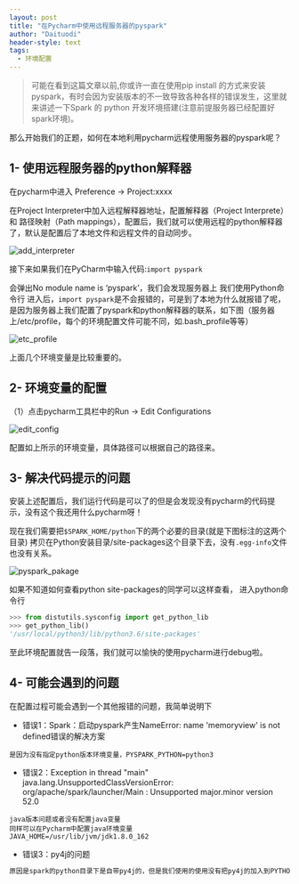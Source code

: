 ```yaml
---
layout: post
title: "在Pycharm中使用远程服务器的pyspark"
author: "Daituodi"
header-style: text
tags:
  - 环境配置
---
```




>  可能在看到这篇文章以前,你或许一直在使用pip install 的方式来安装pyspark，有时会因为安装版本的不一致导致各种各样的错误发生，这里就来讲述一下Spark 的 python 开发环境搭建(注意前提服务器已经配置好spark环境)。

那么开始我们的正题，如何在本地利用pycharm远程使用服务器的pyspark呢？



## 1- 使用远程服务器的python解释器

在pycharm中进入 Preference -> Project:xxxx 

在Project Interpreter中加入远程解释器地址，配置解释器（Project Interprete）和 路径映射（Path mappings），配置后，我们就可以使用远程的python解释器了，默认是配置后了本地文件和远程文件的自动同步。

![add_interpreter](http://rottengeek.github.io/img/config_env/config_pyspark/add_interpreter.png)

接下来如果我们在PyCharm中输入代码:`import pyspark`

会弹出No module name is ‘pyspark’，我们会发现服务器上 我们使用Python命令行 进入后，`import pyspark`是不会报错的，可是到了本地为什么就报错了呢，是因为服务器上我们配置了pyspark和python解释器的联系，如下图（服务器上/etc/profile，每个的环境配置文件可能不同，如.bash_profile等等）

![etc_profile](http://rottengeek.github.io/img/config_env/config_pyspark/etc_profile.png)

上面几个环境变量是比较重要的。

## 2- 环境变量的配置

（1）点击pycharm工具栏中的Run -> Edit Configurations

![edit_config](http://rottengeek.github.io/img/config_env/config_pyspark/edit_config.png)

配置如上所示的环境变量，具体路径可以根据自己的路径来。

## 3- 解决代码提示的问题

安装上述配置后，我们运行代码是可以了的但是会发现没有pycharm的代码提示，没有这个我还用什么pycharm呀！

现在我们需要把`$SPARK_HOME/python`下的两个必要的目录(就是下图标注的这两个目录) 拷贝在Python安装目录/site-packages这个目录下去，没有`.egg-info`文件也没有关系。

![pyspark_pakage](http://rottengeek.github.io/img/config_env/config_pyspark/pyspark_pakage.png)

如果不知道如何查看python site-packages的同学可以这样查看， 进入python命令行

```python
>>> from distutils.sysconfig import get_python_lib
>>> get_python_lib()
'/usr/local/python3/lib/python3.6/site-packages'
```

至此环境配置就告一段落，我们就可以愉快的使用pycharm进行debug啦。



## 4- 可能会遇到的问题

在配置过程可能会遇到一个其他报错的问题，我简单说明下

- 错误1：Spark：启动pyspark产生NameError: name 'memoryview' is not defined错误的解决方案

```
是因为没有指定python版本环境变量，PYSPARK_PYTHON=python3
```

- 错误2：Exception in thread "main" java.lang.UnsupportedClassVersionError: org/apache/spark/launcher/Main : Unsupported major.minor version 52.0

```
java版本问题或者没有配置java变量
同样可以在Pycharm中配置java环境变量
JAVA_HOME=/usr/lib/jvm/jdk1.8.0_162
```

- 错误3：py4j的问题

```python
原因是spark的python目录下是自带py4j的，但是我们使用的使用没有把py4j的加入到PYTHONPATH中,当然也可以直接在远程服务器直接pip install py4j，因为本质而言py4j就是是一个用 Python 和 Java 编写的库。通过 Py4J，Python程序 能够动态访问Java虚拟机中的Java对象，Java程序也能够回调Python对象。因此使用自己的py4j个spark自带的py4j应该都是没有问题的。
```

